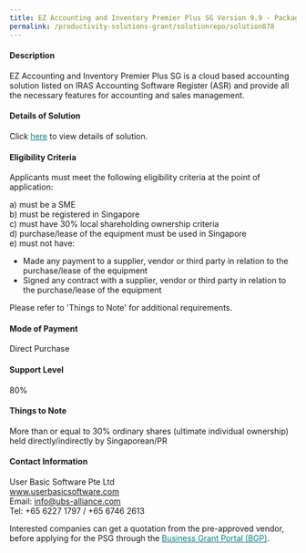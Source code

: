 ```yaml
---
title: EZ Accounting and Inventory Premier Plus SG Version 9.9 - Package (3 Users)
permalink: /productivity-solutions-grant/solutionrepo/solution878
---
```


#### Description

EZ Accounting and Inventory Premier Plus SG is a cloud based accounting solution listed on IRAS Accounting Software Register (ASR) and provide all the necessary features for accounting and sales management. 

#### Details of Solution

Click <a href='https://gb-assist-staging.netlify.app/images/psg/User_Basic_Software_Annex_3_CR_wef13April2020_Part_2.pdf' style='color:#037e8a'>here</a> to view details of solution.

#### Eligibility Criteria

Applicants must meet the following eligibility criteria at the point of application:

a) must be a SME <br>
b) must be registered in Singapore <br>
c) must have 30% local shareholding ownership criteria <br>
d) purchase/lease of the equipment must be used in Singapore <br>
e) must not have:
- Made any payment to a supplier, vendor or third party in relation to the purchase/lease of the equipment
- Signed any contract with a supplier, vendor or third party in relation to the purchase/lease of the equipment

Please refer to 'Things to Note' for additional requirements.

#### Mode of Payment
Direct Purchase

#### Support Level
80%

#### Things to Note
More than or equal to 30% ordinary shares (ultimate individual ownership) held directly/indirectly by Singaporean/PR

#### Contact Information
User Basic Software Pte Ltd<br>www.userbasicsoftware.com<br>Email: info@ubs-alliance.com<br>Tel: +65 6227 1797 / +65 6746 2613

Interested companies can get a quotation from the pre-approved vendor, before applying for the PSG through the <a target='_blank' style='color:#037e8a' href='https://www.businessgrants.gov.sg/'>Business Grant Portal (BGP)</a>.
